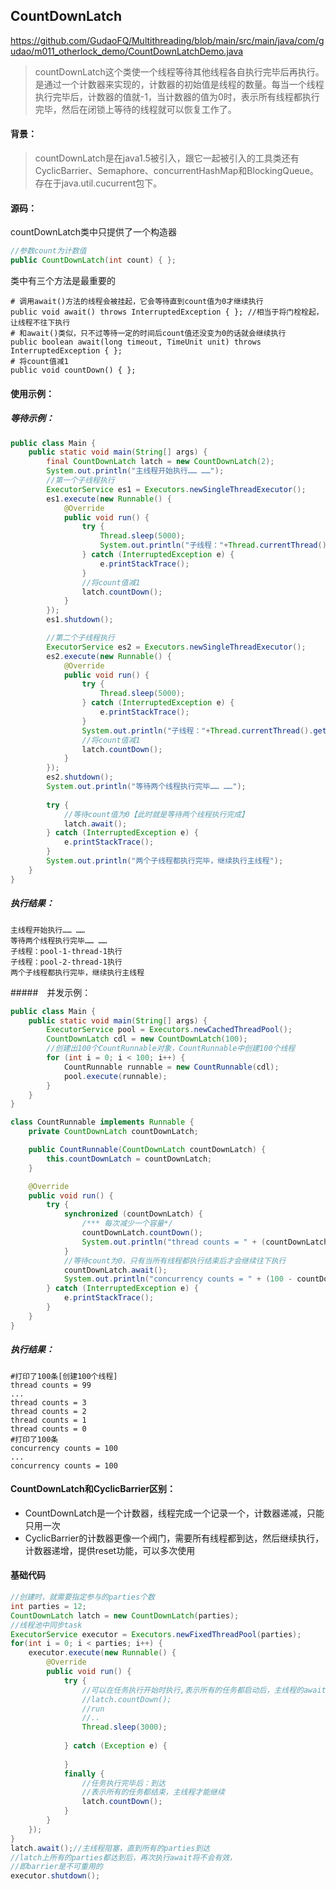 ## CountDownLatch
<https://github.com/GudaoFQ/Multithreading/blob/main/src/main/java/com/gudao/m011_otherlock_demo/CountDownLatchDemo.java>
> countDownLatch这个类使一个线程等待其他线程各自执行完毕后再执行。
> 是通过一个计数器来实现的，计数器的初始值是线程的数量。每当一个线程执行完毕后，计数器的值就-1，当计数器的值为0时，表示所有线程都执行完毕，然后在闭锁上等待的线程就可以恢复工作了。

#### 背景：
> countDownLatch是在java1.5被引入，跟它一起被引入的工具类还有CyclicBarrier、Semaphore、concurrentHashMap和BlockingQueue。
> 存在于java.util.cucurrent包下。


#### 源码：
countDownLatch类中只提供了一个构造器
```java
//参数count为计数值
public CountDownLatch(int count) { };
```

类中有三个方法是最重要的
```shell
# 调用await()方法的线程会被挂起，它会等待直到count值为0才继续执行
public void await() throws InterruptedException { }; //相当于将门栓栓起，让线程不往下执行  
# 和await()类似，只不过等待一定的时间后count值还没变为0的话就会继续执行
public boolean await(long timeout, TimeUnit unit) throws InterruptedException { };  
# 将count值减1
public void countDown() { };  
```

#### 使用示例：

##### 等待示例：
```JAVA
public class Main {
    public static void main(String[] args) {
        final CountDownLatch latch = new CountDownLatch(2);
        System.out.println("主线程开始执行…… ……");
        //第一个子线程执行
        ExecutorService es1 = Executors.newSingleThreadExecutor();
        es1.execute(new Runnable() {
            @Override
            public void run() {
                try {
                    Thread.sleep(5000);
                    System.out.println("子线程："+Thread.currentThread().getName()+"执行");
                } catch (InterruptedException e) {
                    e.printStackTrace();
                }
                //将count值减1
                latch.countDown();
            }
        });
        es1.shutdown();

        //第二个子线程执行
        ExecutorService es2 = Executors.newSingleThreadExecutor();
        es2.execute(new Runnable() {
            @Override
            public void run() {
                try {
                    Thread.sleep(5000);
                } catch (InterruptedException e) {
                    e.printStackTrace();
                }
                System.out.println("子线程："+Thread.currentThread().getName()+"执行");
                //将count值减1
                latch.countDown();
            }
        });
        es2.shutdown();
        System.out.println("等待两个线程执行完毕…… ……");
        
        try {
            //等待count值为0【此时就是等待两个线程执行完成】
            latch.await();
        } catch (InterruptedException e) {
            e.printStackTrace();
        }
        System.out.println("两个子线程都执行完毕，继续执行主线程");
    }
}
```
##### 执行结果：
```shell
主线程开始执行…… ……
等待两个线程执行完毕…… ……
子线程：pool-1-thread-1执行
子线程：pool-2-thread-1执行
两个子线程都执行完毕，继续执行主线程
```

#####　并发示例：
```java
public class Main {
    public static void main(String[] args) {
        ExecutorService pool = Executors.newCachedThreadPool();
        CountDownLatch cdl = new CountDownLatch(100);
        //创建出100个CountRunnable对象，CountRunnable中创建100个线程
        for (int i = 0; i < 100; i++) {
            CountRunnable runnable = new CountRunnable(cdl);
            pool.execute(runnable);
        }
    }
}

class CountRunnable implements Runnable {
    private CountDownLatch countDownLatch;

    public CountRunnable(CountDownLatch countDownLatch) {
        this.countDownLatch = countDownLatch;
    }

    @Override
    public void run() {
        try {
            synchronized (countDownLatch) {
                /*** 每次减少一个容量*/
                countDownLatch.countDown();
                System.out.println("thread counts = " + (countDownLatch.getCount()));
            }
            //等待count为0，只有当所有线程都执行结束后才会继续往下执行
            countDownLatch.await();
            System.out.println("concurrency counts = " + (100 - countDownLatch.getCount()));
        } catch (InterruptedException e) {
            e.printStackTrace();
        }
    }
}
```
##### 执行结果：
```shell
#打印了100条[创建100个线程]
thread counts = 99
...
thread counts = 3
thread counts = 2
thread counts = 1
thread counts = 0
#打印了100条
concurrency counts = 100
...
concurrency counts = 100
```

#### CountDownLatch和CyclicBarrier区别：
- CountDownLatch是一个计数器，线程完成一个记录一个，计数器递减，只能只用一次
- CyclicBarrier的计数器更像一个阀门，需要所有线程都到达，然后继续执行，计数器递增，提供reset功能，可以多次使用

#### 基础代码
```java
//创建时，就需要指定参与的parties个数  
int parties = 12;  
CountDownLatch latch = new CountDownLatch(parties);  
//线程池中同步task  
ExecutorService executor = Executors.newFixedThreadPool(parties);  
for(int i = 0; i < parties; i++) {  
    executor.execute(new Runnable() {  
        @Override  
        public void run() {  
            try {  
                //可以在任务执行开始时执行,表示所有的任务都启动后，主线程的await即可解除  
                //latch.countDown();  
                //run  
                //..  
                Thread.sleep(3000);  
  
            } catch (Exception e) {  
  
            }  
            finally {  
                //任务执行完毕后：到达  
                //表示所有的任务都结束，主线程才能继续  
                latch.countDown();  
            }  
        }  
    });  
}  
latch.await();//主线程阻塞，直到所有的parties到达  
//latch上所有的parties都达到后，再次执行await将不会有效，  
//即barrier是不可重用的  
executor.shutdown();  
```
